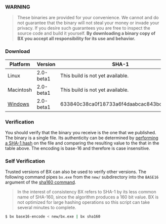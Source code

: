 ### WARNING

> These binaries are provided for your convenience. We cannot and do not guarantee that the binary will not steal your money or invade your privacy. If you desire such guarantees you are free to inspect the source code and build it yourself. **By downloading a binary copy of BX you accept all responsibility for its use and behavior.**

### Download

| Platform | Version | SHA-1 |
|----------|---------|---------|
| Linux | 2.0-beta1 | This build is not yet available. |
| Macintosh | 2.0-beta1 | This build is not yet available. |
| [Windows](https://github.com/libbitcoin/libbitcoin-explorer/releases/download/v2.0-beta1/bx-windows-x86.exe) | 2.0-beta1 | 633840c38ca0f18733a6f4daabcac843bc9736cd |

### Verification
You should verify that the binary you receive is the one that we published. The binary is a single file. Its authenticity can be determined by [performing a SHA-1 hash](http://onlinemd5.com) on the file and comparing the resulting value to the that in the table above. The encoding is base-16 and therefore is case insensitive.

### Self Verification
Trusted versions of BX can also be used to verify other versions. The following command pipes `bx.exe` from the `new/` subdirectory into the `BASE16` argument of the [sha160 command](bx-sha160).

> In the interest of consistency BX refers to SHA-1 by its less common name of SHA-160, since the algorithm produces a 160 bit value. BX is not optimized for large hashing operations so this script can take several minutes to complete.

```sh
$ bx base16-encode < new/bx.exe | bx sha160
```